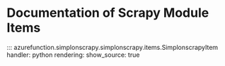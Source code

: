 # Documentation of Scrapy Module Items
::: azurefunction.simplonscrapy.simplonscrapy.items.SimplonscrapyItem
    handler: python
    rendering:
      show_source: true
